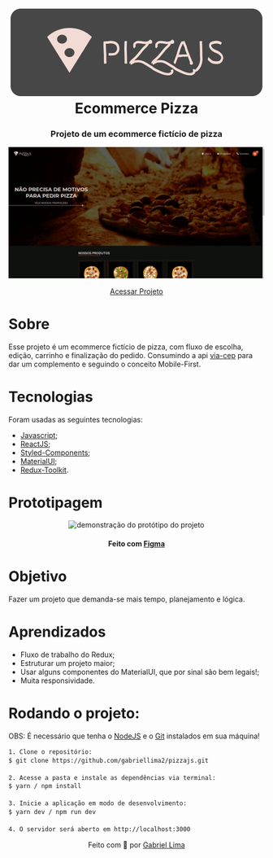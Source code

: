 <h1 align="center">
    <img alt="PizzaJS logo" src="./public/logo-github.svg" />
    <br>
    Ecommerce Pizza
</h1>

<h3 align="center">Projeto de um ecommerce fictício de pizza</h3>

<div align="center" >
  <img src="./public/pizzajs.gif" alt="demonstração do projeto" >
</div>

<p align="center"><a href="https://pizzajs-react.netlify.app/">Acessar Projeto</a></p>

# Sobre

Esse projeto é um ecommerce fictício de pizza, com fluxo de escolha, edição, carrinho e finalização do pedido.
Consumindo a api [via-cep](https://viacep.com.br/) para dar um complemento e seguindo o conceito Mobile-First.

# Tecnologias

<p>Foram usadas as seguintes tecnologias:</p>

- [Javascript](https://developer.mozilla.org/pt-BR/docs/Web/JavaScript);
- [ReactJS](https://pt-br.reactjs.org/);
- [Styled-Components](https://styled-components.com/);
- [MaterialUI](https://mui.com/pt/);
- [Redux-Toolkit](https://redux-toolkit.js.org/).

# Prototipagem

<div align="center">
  <img src="./public/github/pizzajs-figma.png" alt="demonstração do protótipo do projeto" >
</div>

<h4 align="center">Feito com <a href="https://www.figma.com/">Figma</a></h4>

# Objetivo

Fazer um projeto que demanda-se mais tempo, planejamento e lógica.

# Aprendizados

- Fluxo de trabalho do Redux;
- Estruturar um projeto maior;
- Usar alguns componentes do MaterialUI, que por sinal são bem legais!;
- Muita responsividade.

<h1>Rodando o projeto: </h1>

OBS: É necessário que tenha o [NodeJS](https://nodejs.org/en/) e o [Git](https://git-scm.com) instalados em sua máquina!

```bash
1. Clone o repositório:
$ git clone https://github.com/gabriellima2/pizzajs.git

2. Acesse a pasta e instale as dependências via terminal:
$ yarn / npm install

3. Inicie a aplicação em modo de desenvolvimento:
$ yarn dev / npm run dev

4. O servidor será aberto em http://localhost:3000
```

<p align="center">Feito com 💙 por <a href="https://www.linkedin.com/in/gabriel-lima-860612236">Gabriel Lima</a></p>
